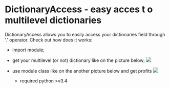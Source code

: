 # DictionaryAccess - easy acces t o multilevel dictionaries

DictionaryAccess allows you to easily access your dictionaries field through '.' operator. Check out how does it works:
- import module;
- get your multilevel (or not) dictionary like on the picture below;
![](https://i.imgur.com/3ptqgxa.png)
- use module class like on the another picture below and get profits ![](https://i.imgur.com/nXus8Y6.png)

  - required python >v3.4

[//]: # 
   [DictionaryAccess]: <https://github.com/sqarrt/DictionaryAccess>
   [git-repo-url]: <https://github.com/sqarrt/DictionaryAccess.git>
